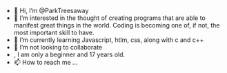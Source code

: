 - 👋 Hi, I’m @ParkTreesaway
- 👀 I’m interested in the thought of creating programs that are able to manifest great things in the world. Coding is becoming one of, if not, the most important skill to have.
- 🌱 I’m currently learning Javascript, htlm, css, along with c and c++
- 💞️ I’m not looking to collaborate
- , I am only a beginner and 17 years old.
- 📫 How to reach me ...

<!---
ParkTreesaway/ParkTreesaway is a ✨ special ✨ repository because its `README.md` (this file) appears on your GitHub profile.
You can click the Preview link to take a look at your changes.
--->
